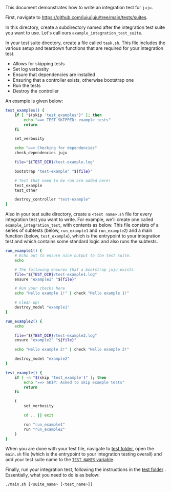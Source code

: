 This document demonstrates how to write an integration test for `juju`.

First, navigate to https://github.com/juju/juju/tree/main/tests/suites.

In this directory, create a subdirectory named after the integration test suite
you want to use. Let's call ours `example_integration_test_suite`.

In your test suite directory, create a file called `task.sh`. This file
includes the various setup and teardown functions that are required for your
integration test.

 - Allows for skipping tests
 - Set log verbosity
 - Ensure that dependencies are installed
 - Ensuring that a controller exists, otherwise bootstrap one
 - Run the tests
 - Destroy the controller

An example is given below:

```bash
test_examples() {
	if [ "$(skip 'test_examples')" ]; then
		echo "==> TEST SKIPPED: example tests"
		return
	fi

	set_verbosity

	echo "==> Checking for dependencies"
	check_dependencies juju

	file="${TEST_DIR}/test-example.log"

	bootstrap "test-example" "${file}"

	# Test that need to be run are added here!
	test_example
	test_other

	destroy_controller "test-example"
}
```

Also in your test suite directory, create a `<test name>.sh` file for every
integration test you want to write. For example, we'll create one called
`example_integration_test`, with contents as below. This file consists of a
series of subtests (below, `run_example1` and `run_example2`) and a main
function (below, `test_example`), which is the entrypoint to your integration
test and which contains some standard logic and also runs the subtests.

```bash
run_example1() {
	# Echo out to ensure nice output to the test suite.
	echo

	# The following ensures that a bootstrap juju exists
	file="${TEST_DIR}/test-example1.log"
	ensure "example1" "${file}"

	# Run your checks here
	echo "Hello example 1!" | check "Hello example 1!"

	# Clean up!
	destroy_model "example1"
}

run_example2() {
	echo

	file="${TEST_DIR}/test-example2.log"
	ensure "example2" "${file}"

	echo "Hello example 2!" | check "Hello example 2!"

	destroy_model "example2"
}

test_example() {
	if [ -n "$(skip 'test_example')" ]; then
		echo "==> SKIP: Asked to skip example tests"
		return
	fi

	(
		set_verbosity

		cd .. || exit

		run "run_example1"
		run "run_example2"
	)
}
```

When you are done with your test file, navigate to [test folder](/tests), open
the `main.sh` file (which is the entrypoint to your integration testing overall)
and add your test suite name to the [`TEST_NAMES`
variable](https://github.com/juju/juju/blob/main/tests/main.sh#L42).

Finally, run your integration test, following the instructions in the [test
folder](/tests) . Essentially, what you need to do is as below:

```bash
./main.sh [<suite_name> [<test_name>]]
```
